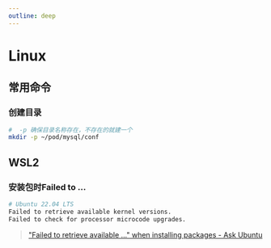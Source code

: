 ```yaml
---
outline: deep
---
```


# Linux

## 常用命令

### 创建目录

```bash
#  -p 确保目录名称存在，不存在的就建一个
mkdir -p ~/pod/mysql/conf 
```

## WSL2

### 安装包时Failed to ...

```bash
# Ubuntu 22.04 LTS
Failed to retrieve available kernel versions.
Failed to check for processor microcode upgrades.
```

> ["Failed to retrieve available ..." when installing packages - Ask Ubuntu](https://askubuntu.com/questions/1404129/ubuntu-22-04-lts-on-wsl-failed-to-retrieve-available-kernel-versions-failed)

